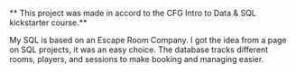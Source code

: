 ** This project was made in accord to the CFG Intro to Data & SQL kickstarter course.**

My SQL is based on an Escape Room Company. I got the idea from a page on SQL projects, it was an easy choice. The database tracks different rooms, players, and sessions to make booking and managing easier.

